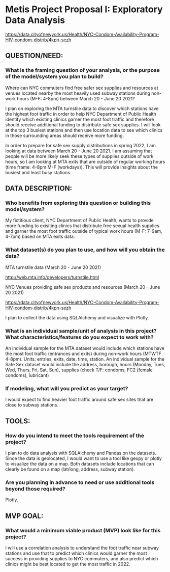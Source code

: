 # Metis Project Proposal I: Exploratory Data Analysis

https://data.cityofnewyork.us/Health/NYC-Condom-Availability-Program-HIV-condom-distrib/4kpn-sezh


## QUESTION/NEED:

### What is the framing question of your analysis, or the purpose of the model/system you plan to build?

Where can NYC commuters find free safer sex supplies and resources at venues located nearby the most heavily used subway stations during non-work hours (M-F: 4-8pm) between March 20 - June 20 2021?

I plan on exploring the MTA turnstile data to discover which stations have the highest foot traffic in order to help NYC  Department of Public Health identify which existing clinics garner the most foot traffic and therefore should receive additional funding to distribute safe sex supplies. I will look at the top 3 busiest stations and then use location data to see which clinics in those surrounding areas should receive more funding.

In order to prepare for safe sex supply distributions in spring 2022, I am looking at data between March 20 - June 20 2021. I am assuming that people will be more likely seek these types of supplies outside of work hours, so I am looking at MTA exits that are outside of regular working hours (time frame: 4-8pm M-F (workdays)). This will provide insights about the busiest and least busy stations. 


## DATA DESCRIPTION:

### Who benefits from exploring this question or building this model/system?

My fictitious client, NYC Department of Public Health, wants to provide more funding to exisiting clinics that distribute free sexual health supplies and garner the most foot traffic outside of typical work hours (M-F: 7-9am, 4-7pm) based on MTA exits data.


### What dataset(s) do you plan to use, and how will you obtain the data?

MTA turnstile data  (March 20 - June 20 2021)

http://web.mta.info/developers/turnstile.html 


NYC Venues providing safe sex products and resources (March 20 - June 20 2021)

https://data.cityofnewyork.us/Health/NYC-Condom-Availability-Program-HIV-condom-distrib/4kpn-sezh

    
I plan to collect the data using SQLAlchemy and visualize with Plotly.


### What is an individual sample/unit of analysis in this project? What characteristics/features do you expect to work with?


An individual sample for the MTA dataset would include which stations have the most foot traffic (entrances and exits) during non-work hours (MTWTF 4-8pm). Units: entries, exits, date, time, station.
An individual sample for the Safe Sex dataset would include the address, borough, hours (Monday, Tues, Wed, Thurs, Fri, Sat, Sun), supplies (check T/F: condoms, FC2 (female condoms), lubricant)
### If modeling, what will you predict as your target?


I would expect to find heavier foot traffic around safe sex sites that are close to subway stations. 


## TOOLS:


### How do you intend to meet the tools requirement of the project?

I plan to do data analysis with SQLAlchemy and Pandas on the datasets. Since the data is geolocated, I would want to use a tool like geopy or plotly to visualize the data on a map. Both datasets include locations that can clearly be found on a map (lat/long, address, subway station).



### Are you planning in advance to need or use additional tools beyond those required?


Plotly. 



## MVP GOAL:

### What would a minimum viable product (MVP) look like for this project?

I will use a correlation analysis to understand the foot traffic near subway stations and use that to predict which clinics would garner the most success in providing supplies to NYC commuters, and also predict which clinics might be best located to get the most traffic in 2022.
